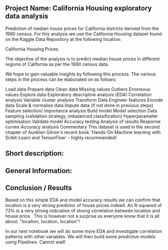 ## Project Name: California Housing exploratory data analysis
Prediction of median house prices for California districts derived from the 1990 census.
For this analysis we use the California Housing dataset found on the Kaggle Data Repository at the following location:

California Housing Prices

The objective of the analysis is to predict median house prices in different regions of California as per the 1990 census data.

We hope to gain valuable insights by following this process. The various steps in the process can be elaborated on as follows:

Load data
Prepare data
Clean data
Missing values
Outliers
Erroneous values
Explore data
Exploratory descriptive analysis (EDA)
Correlation analysis
Variable cluster analysis
Transform Data
Engineer features
Encode data
Scale & normalise data
Impute data (if not done in previous steps)
Feature selection/ importance analysis
Build model
Model selection
Data sampling (validation strategy, imbalanced classification)
Hyperparameter optimisation
Validate model
Accuracy testing
Analysis of results
Response curves
Accuracy analysis
Commentary
This dataset is used in the second chapter of Aurélien Géron's recent book 'Hands-On Machine learning with Scikit-Learn and TensorFlow' - highly recommended!

## Short description: 


## General Information: 


## Conclusion / Results
Based on this simple EDA and model accuracy results we can confirm that location is a very strong predictor of house prices indeed. An R-squared of 73% is a very strong indication of strong correlation between location and house price . This is however not a surprise as everyone know that it is all about: "location, location, location"!

In our next notebook we will do some more EDA and investigate correlation patterns with other variables. We will then build some predictive models using Pipelines. Cannot wait!
